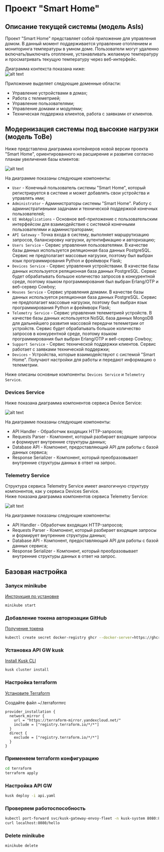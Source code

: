 # Проект "Smart Home"

## Описание текущей системы (модель AsIs)

Проект "Smart Home" представляет собой приложение для управления домом. В данный момент поддерживается управление 
отоплением и мониторинга температуры в умном доме. Пользователи могут удаленно включать/выключать отопление, 
устанавливать желаемую температуру и просматривать текущую температуру через веб-интерфейс.

Диаграмма контекста показана ниже:  
![alt text](diagrams/images/ContextAsIs.svg)

Приложение выделяет следующие доменные области:
- Управление устройствами в домах;
- Работа с телеметрией;
- Управление пользователями;
- Управление домами и модулями;
- Техническая поддержка клиентов, работа с заявками от клиентов.

## Модернизация системы под высокие нагрузки (модель ToBe) 

Ниже представлена диаграмма контейнеров новой версии проекта "Smart Home", ориентированного на расширение 
и развитие согласно планам увеличения базы клиентов:

![alt text](./diagrams/images/Container.svg)

На диаграмме показаны следующие компоненты:
- `User` - Конечный пользователь системы "Smart Home", который регистрируется в системе и может добавлять свои устройства и управлять ими;
- `Administrator` - Администраторы системы "Smart Home". Работу с административными задачами и технической поддержкой конечных пользователей;
- `UI WebApplications` - Основное веб-приложение с пользовательским интерфейсом для взаимодействия с системой конечными пользователями и администраторами; 
- `API Gateway` - Точка входа в систему, выполняет маршрутизацию запросов, балансировку нагрузки, аутентификацию и авторизацию;
- `Users Service` - Сервис управления пользователями. В качестве базы данных используется реляционная база данных PostgreSQL.
Сервис не предполагает массовые нагрузки, поэтому был выбран язык программирования Python и фреймворк Flask;
- `Devices Service` - Сервис управления устройствами. В качестве базы данных используется реляционная база данных PostgreSQL.
Сервис будет обрабатывать большое количество запросов в конкурентной среде, поэтому языком программирования был выбран Erlang/OTP и веб-сервер Cowboy;
- `Houses Service` - Сервис управления домами. В качестве базы данных используется реляционная база данных PostgreSQL.
Сервис не предполагает массовые нагрузки, поэтому был выбран язык программирования Python и фреймворк Flask;
- `Telemetry Service` - Сервис управления телеметрией устройств. В качестве базы данных используется NoSQL база данных 
MongoDB для дальнейшего развития массовой передачи телеметрии от устройств.
Сервис будет обрабатывать большое количество запросов в конкурентной среде, поэтому языком программирования был выбран Erlang/OTP и веб-сервер Cowboy;
- `Support Service` - Сервис технической поддержки клиентов. Сервис работает с заявками технической поддержки;
- `Devices` - Устройства, которые взаимодействуют с системой "Smart Home". Получают настройки для работы и передают информацию о телеметрии.

Ниже описаны основные компоненты: `Devices Service` и `Telemetry Service`.

### Devices Service

Ниже показана диаграмма компонентов сервиса Device Service:

![alt text](./diagrams/images/DevicesServiceComponents.svg)

На диаграмме показаны следующие компоненты:
- API Handler - Обработчик входящих HTTP-запросов;
- Requests Parser - Компонент, который разбирает входящие запросы и формирует внутренние структуры данных;
- Database API - Компонент, предоставляющий API для работы с базой данных сервиса;
- Response Serializer - Компонент, который преобразовывает внутренние структуры данных в ответ на запрос.

### Telemetry Service

Структура сервиса Telemetry Service имеет аналогичную структуру компонентов, как у сервиса  Devices Service.  
Ниже показана диаграмма компонентов сервиса Telemetry Service:

![alt text](./diagrams/images/TelemetryServiceComponent.svg)

На диаграмме показаны следующие компоненты:
- API Handler - Обработчик входящих HTTP-запросов;
- Requests Parser - Компонент, который разбирает входящие запросы и формирует внутренние структуры данных;
- Database API - Компонент, предоставляющий API для работы с базой данных сервиса;
- Response Serializer - Компонент, который преобразовывает внутренние структуры данных в ответ на запрос.

## Базовая настройка

### Запуск minikube

[Инструкция по установке](https://minikube.sigs.k8s.io/docs/start/)

```bash
minikube start
```


### Добавление токена авторизации GitHub

[Получение токена](https://github.com/settings/tokens/new)

```bash
kubectl create secret docker-registry ghcr --docker-server=https://ghcr.io --docker-username=<github_username> --docker-password=<github_token> -n default
```


### Установка API GW kusk

[Install Kusk CLI](https://docs.kusk.io/getting-started/install-kusk-cli)

```bash
kusk cluster install
```


### Настройка terraform

[Установите Terraform](https://yandex.cloud/ru/docs/tutorials/infrastructure-management/terraform-quickstart#install-terraform)


Создайте файл ~/.terraformrc

```hcl
provider_installation {
  network_mirror {
    url = "https://terraform-mirror.yandexcloud.net/"
    include = ["registry.terraform.io/*/*"]
  }
  direct {
    exclude = ["registry.terraform.io/*/*"]
  }
}
```

### Применяем terraform конфигурацию 

```bash
cd terraform
terraform apply
```

### Настройка API GW

```bash
kusk deploy -i api.yaml
```

### Проверяем работоспособность

```bash
kubectl port-forward svc/kusk-gateway-envoy-fleet -n kusk-system 8080:80
curl localhost:8080/hello
```


### Delete minikube

```bash
minikube delete
```
